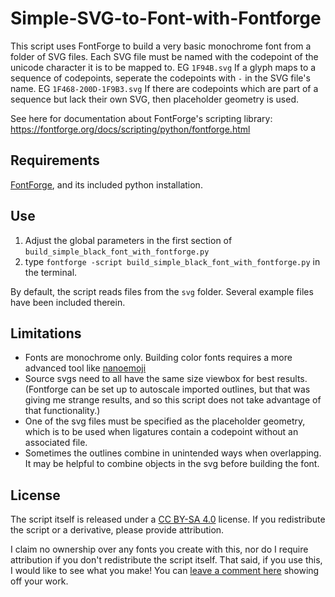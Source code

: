 # Simple-SVG-to-Font-with-Fontforge

This script uses FontForge to build a very basic monochrome font from a folder of SVG files.
Each SVG file must be named with the codepoint of the unicode character it is to be mapped to. 
    EG `1F94B.svg`
If a glyph maps to a sequence of codepoints, seperate the codepoints with `-` in the SVG file's name.
    EG `1F468-200D-1F9B3.svg`
If there are codepoints which are part of a sequence but lack their own SVG, then placeholder geometry is used.

See here for documentation about FontForge's scripting library:
https://fontforge.org/docs/scripting/python/fontforge.html


## Requirements

[FontForge](https://fontforge.org/en-US/), and its included python installation.


## Use

1. Adjust the global parameters in the first section of `build_simple_black_font_with_fontforge.py`
2. type `fontforge -script build_simple_black_font_with_fontforge.py` in the terminal.

By default, the script reads files from the `svg` folder. Several example files have been included therein.




## Limitations

- Fonts are monochrome only. Building color fonts requires a more advanced tool like [nanoemoji](https://github.com/googlefonts/nanoemoji)
- Source svgs need to all have the same size viewbox for best results. (Fontforge can be set up to autoscale imported outlines, but that was giving me strange results, and so this script does not take advantage of that functionality.)
- One of the svg files must be specified as the placeholder geometry, which is to be used when ligatures contain a codepoint without an associated file.
- Sometimes the outlines combine in unintended ways when overlapping. It may be helpful to combine objects in the svg before building the font.



## License

The script itself is released under a [CC BY-SA 4.0](https://creativecommons.org/licenses/by-sa/4.0/) license. 
If you redistribute the script or a derivative, please provide attribution.

I claim no ownership over any fonts you create with this, nor do I require attribution if you don't redistribute the script itself.
That said, if you use this, I would like to see what you make! You can [leave a comment here](https://github.com/RobertWinslow/Simple-SVG-to-Font-with-Fontforge/issues/2) showing off your work.


